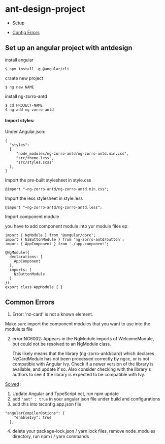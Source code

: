 # ant-design-project

* [Setup](#setup)

* [Config Errors](#errors)

## Set up an angular project with antdesign <a name="setup"></a>

install angular
```
$ npm install -g @angular/cli 
```

craate new project
```
$ ng new NAME
```

install ng-zorro-antd
```
$ cd PROJECT-NAME
$ ng add ng-zorro-antd
```

#### Import styles:

Under Angular.json:

```
{
  "styles": 
  [
     "node_modules/ng-zorro-antd/ng-zorro-antd.min.css",
     "src/theme.less",
     "src/styles.scss"
  ],
}
```

Import the pre-built stylesheet in style.css

```
@import "~ng-zorro-antd/ng-zorro-antd.min.css";
```
Import the less stylesheet in style.less
```
@import "~ng-zorro-antd/ng-zorro-antd.less";
```

Import component module

you have to add component module into yur module files
ep:
```
import { NgModule } from '@angular/core';
import { NzButtonModule } from 'ng-zorro-antd/button';
import { AppComponent } from './app.component';

@NgModule({
  declarations: [
    AppComponent
  ],
  imports: [
    NzButtonModule
  ]
})
export class AppModule { }
```

## Common Errors<a name="errors"></a>

1. Error: 'nz-card' is not a known element.

Make sure import the component modules that you want to use into the module.ts file

2. error NG6002: Appears in the NgModule.imports of WelcomeModule, but could not be resolved to an NgModule class.
    
    This likely means that the library (ng-zorro-antd/card) which declares NzCardModule has not been processed correctly by ngcc, or is not compatible with Angular Ivy. 
    Check if a newer version of the library is available, and update if so. Also consider checking with the library's authors to see if the library is expected to be compatible with Ivy.

[Solved](https://github.com/NG-ZORRO/ng-zorro-antd/issues/6359) : 

1. Update Angular and TypeScript ect, run npm update
2. add ``` "aot" : true ``` in your angular json file under build and configurations 
3. add this into tsconfig.app.json file 

```
"angularCompilerOptions": {
    "enableIvy": true
  },
```
4. delete your package-lock.json / yarn.lock files, remove node_modules directory, run npm i / yarn commands







